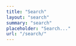```yaml
---
title: "Search"
layout: "search"
summary: "search"
placeholder: "Search..."
url: "/search/"
---
```


